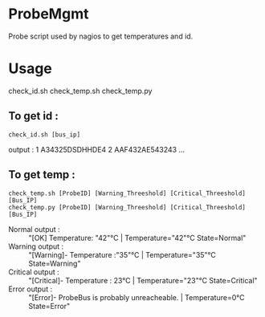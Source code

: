ProbeMgmt
=========

Probe script used by nagios to get temperatures and id.

Usage
=====
check_id.sh
check_temp.sh
check_temp.py

To get id :
-----------
	check_id.sh [bus_ip]
	
output : 
1 A34325DSDHHDE4
2 AAF432AE543243
...

To get temp :
-------------
	check_temp.sh [ProbeID] [Warning_Threeshold] [Critical_Threeshold] [Bus_IP]
	check_temp.py [ProbeID] [Warning_Threeshold] [Critical_Threeshold] [Bus_IP]

<dl>
<dt>Normal output :</dt>
	<dd>"[OK] Temperature: "42"°C | Temperature="42"°C State=Normal"</dd>
<dt>Warning output :</dt>
	<dd>"[Warning]- Temperature :"35"°C | Temperature="35"°C State=Warning"</dd>
<dt>Critical output :</dt>
	<dd>"[Critical]- Temperature : 23°C | Temperature="23"°C State=Critical"</dd>
<dt>Error output :</dt>
	<dd>"[Error]- ProbeBus is probably unreacheable. | Temperature=0°C State=Error"</dd>
</dl>
